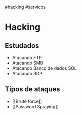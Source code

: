 #hacking #servicos 

# Hacking

## Estudados

- Atacando FTP
- Atacando SMB
- Atacando Banco de dados SQL
- Atacando RDP

## Tipos de ataques

- [[Brute force]]
- [[Password Spraying]]
